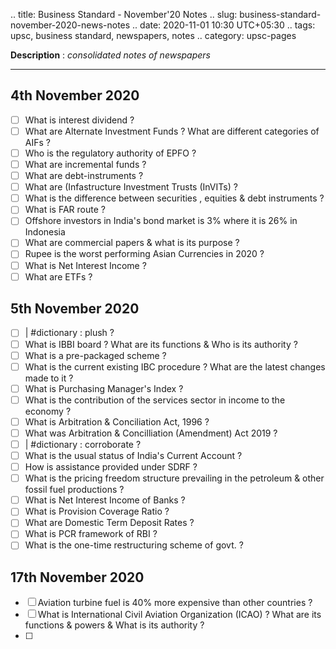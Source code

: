 .. title: Business Standard - November'20  Notes
.. slug: business-standard-november-2020-news-notes
.. date: 2020-11-01 10:30 UTC+05:30
.. tags: upsc, business standard, newspapers, notes
.. category: upsc-pages

**Description** : *consolidated notes of newspapers*
<!-- TEASER_END -->

***

## 4th November 2020 
- [ ] What is interest dividend ? 
- [ ] What are Alternate Investment Funds ? What are different categories of AIFs ? 
- [ ] Who is the regulatory authority of EPFO ? 
- [ ] What are incremental funds ? 
- [ ] What are debt-instruments ? 
- [ ] What are (Infastructure Investment Trusts (InVITs) ? 
- [ ] What is the difference between securities , equities & debt instruments ?
- [ ] What is FAR route ? 
- [ ] Offshore investors in India's bond market is 3% where it is 26% in Indonesia
- [ ] What are commercial papers & what is its purpose ? 
- [ ] Rupee is the worst performing Asian Currencies in 2020 ?
- [ ] What is Net Interest Income ? 
- [ ] What are ETFs ? 

## 5th November 2020
- [ ] | #dictionary : plush ?
- [ ] What is IBBI board ? What are its functions & Who is its authority ? 
- [ ] What is a pre-packaged scheme ? 
- [ ] What is the current existing IBC procedure ? What are the latest changes made to it ? 
- [ ] What is Purchasing Manager's Index ? 
- [ ] What is the contribution of the services sector in income to the economy ? 
- [ ] What is Arbitration & Conciliation Act, 1996 ? 
- [ ] What was Arbitration & Concilliation (Amendment) Act 2019 ? 
- [ ] | #dictionary : corroborate ? 
- [ ] What is the usual status of India's Current Account ? 
- [ ] How is assistance provided under SDRF ? 
- [ ] What is the pricing freedom structure prevailing in the petroleum & other fossil fuel productions ? 
- [ ] What is Net Interest Income of Banks ? 
- [ ] What is Provision Coverage Ratio ?
- [ ] What are Domestic Term Deposit Rates ? 
- [ ] What is PCR framework of RBI ? 
- [ ] What is the one-time restructuring scheme of govt. ? 

## 17th November 2020
- [ ] Aviation turbine fuel is 40% more expensive than other countries ? 
- [ ] What is International Civil Aviation Organization (ICAO) ? What are its functions & powers & What is its authority ? 
- [ ] 
